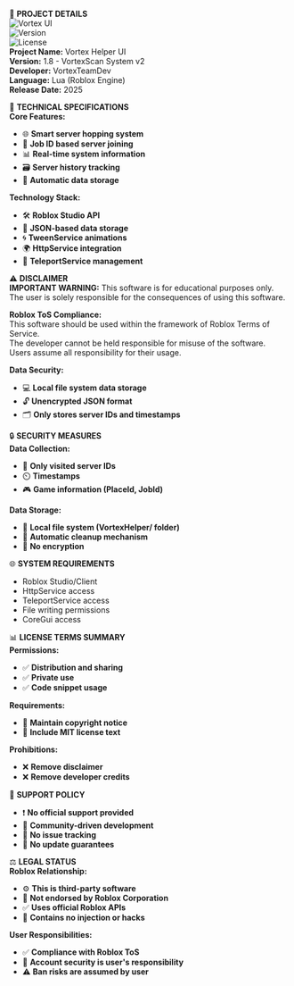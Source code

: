 📜 **PROJECT DETAILS**  
![Vortex UI](https://img.shields.io/badge/Vortex-UI-blue?style=for-the-badge&logo=roblox)  
![Version](https://img.shields.io/badge/Version-1.8-purple?style=for-the-badge)  
![License](https://img.shields.io/badge/License-MIT-green?style=for-the-badge)  
**Project Name:** Vortex Helper UI  
**Version:** 1.8 - VortexScan System v2  
**Developer:** VortexTeamDev  
**Language:** Lua (Roblox Engine)  
**Release Date:** 2025  

🎯 **TECHNICAL SPECIFICATIONS**  
**Core Features:**  
- 🌐 **Smart server hopping system**  
- 🔑 **Job ID based server joining**  
- 📊 **Real-time system information**  
- 🗃️ **Server history tracking**  
- 💾 **Automatic data storage**  

**Technology Stack:**  
- 🛠️ **Roblox Studio API**  
- 📂 **JSON-based data storage**  
- 🌀 **TweenService animations**  
- 🌍 **HttpService integration**  
- 🔄 **TeleportService management**  

⚠️ **DISCLAIMER**  
**IMPORTANT WARNING:** This software is for educational purposes only. The user is solely responsible for the consequences of using this software.

**Roblox ToS Compliance:**  
This software should be used within the framework of Roblox Terms of Service.  
The developer cannot be held responsible for misuse of the software.  
Users assume all responsibility for their usage.

**Data Security:**  
- 💻 **Local file system data storage**  
- 🔓 **Unencrypted JSON format**  
- 🗂️ **Only stores server IDs and timestamps**  

🔒 **SECURITY MEASURES**  
**Data Collection:**  
- 📅 **Only visited server IDs**  
- ⏲️ **Timestamps**  
- 🎮 **Game information (PlaceId, JobId)**  

**Data Storage:**  
- 📁 **Local file system (VortexHelper/ folder)**  
- 🧹 **Automatic cleanup mechanism**  
- 🚫 **No encryption**  

🌐 **SYSTEM REQUIREMENTS**  
- Roblox Studio/Client  
- HttpService access  
- TeleportService access  
- File writing permissions  
- CoreGui access  

📊 **LICENSE TERMS SUMMARY**  
**Permissions:**  
- ✅ **Distribution and sharing**  
- ✅ **Private use**  
- ✅ **Code snippet usage**  

**Requirements:**  
- 📝 **Maintain copyright notice**  
- 📝 **Include MIT license text**  

**Prohibitions:**  
- ❌ **Remove disclaimer**  
- ❌ **Remove developer credits**  

🔧 **SUPPORT POLICY**  
- ❗ **No official support provided**  
- 🤝 **Community-driven development**  
- 🚫 **No issue tracking**  
- 🚫 **No update guarantees**  

⚖️ **LEGAL STATUS**  
**Roblox Relationship:**  
- ⚙️ **This is third-party software**  
- 🚫 **Not endorsed by Roblox Corporation**  
- ✅ **Uses official Roblox APIs**  
- 🚫 **Contains no injection or hacks**  

**User Responsibilities:**  
- ✅ **Compliance with Roblox ToS**  
- 🔐 **Account security is user's responsibility**  
- ⚠️ **Ban risks are assumed by user**

